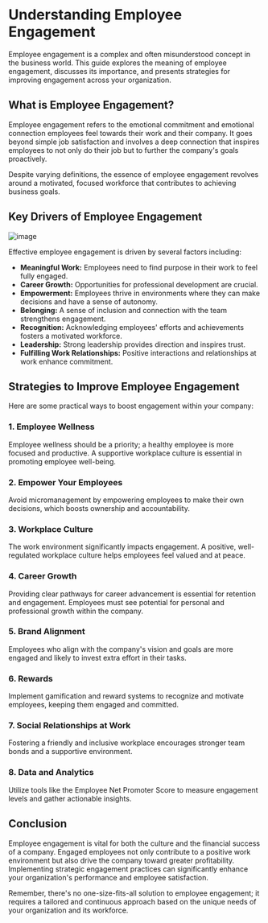 # Understanding Employee Engagement

Employee engagement is a complex and often misunderstood concept in the business world. This guide explores the meaning of employee engagement, discusses its importance, and presents strategies for improving engagement across your organization.

## What is Employee Engagement?

Employee engagement refers to the emotional commitment and emotional connection employees feel towards their work and their company. It goes beyond simple job satisfaction and involves a deep connection that inspires employees to not only do their job but to further the company's goals proactively.

Despite varying definitions, the essence of employee engagement revolves around a motivated, focused workforce that contributes to achieving business goals.

## Key Drivers of Employee Engagement

![image](https://github.com/Collegehive/Aims_notes/assets/159722383/2d8e51ab-909e-418d-9753-36cce46d71f6)

Effective employee engagement is driven by several factors including:

- **Meaningful Work:** Employees need to find purpose in their work to feel fully engaged.
- **Career Growth:** Opportunities for professional development are crucial.
- **Empowerment:** Employees thrive in environments where they can make decisions and have a sense of autonomy.
- **Belonging:** A sense of inclusion and connection with the team strengthens engagement.
- **Recognition:** Acknowledging employees' efforts and achievements fosters a motivated workforce.
- **Leadership:** Strong leadership provides direction and inspires trust.
- **Fulfilling Work Relationships:** Positive interactions and relationships at work enhance commitment.

## Strategies to Improve Employee Engagement

Here are some practical ways to boost engagement within your company:

### 1. Employee Wellness

Employee wellness should be a priority; a healthy employee is more focused and productive. A supportive workplace culture is essential in promoting employee well-being.

### 2. Empower Your Employees

Avoid micromanagement by empowering employees to make their own decisions, which boosts ownership and accountability.

### 3. Workplace Culture

The work environment significantly impacts engagement. A positive, well-regulated workplace culture helps employees feel valued and at peace.

### 4. Career Growth

Providing clear pathways for career advancement is essential for retention and engagement. Employees must see potential for personal and professional growth within the company.

### 5. Brand Alignment

Employees who align with the company's vision and goals are more engaged and likely to invest extra effort in their tasks.

### 6. Rewards

Implement gamification and reward systems to recognize and motivate employees, keeping them engaged and committed.

### 7. Social Relationships at Work

Fostering a friendly and inclusive workplace encourages stronger team bonds and a supportive environment.

### 8. Data and Analytics

Utilize tools like the Employee Net Promoter Score to measure engagement levels and gather actionable insights.

## Conclusion

Employee engagement is vital for both the culture and the financial success of a company. Engaged employees not only contribute to a positive work environment but also drive the company toward greater profitability. Implementing strategic engagement practices can significantly enhance your organization's performance and employee satisfaction.

Remember, there's no one-size-fits-all solution to employee engagement; it requires a tailored and continuous approach based on the unique needs of your organization and its workforce.
